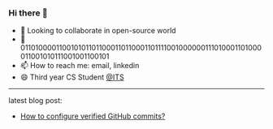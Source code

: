 ### Hi there 👋

- 👯 Looking to collaborate in open-source world
- 💬 0110100001100101011011000110110001101111001000000111010001101000011001010111001001100101
- 📫 How to reach me: email, linkedin
- 😄 Third year CS Student [@ITS](https://its.edu.rs)
-----------------------------------
latest blog post:
- [How to configure verified GitHub commits?](https://kaumnen.tech/how-to-configure-verified-github-commits)
